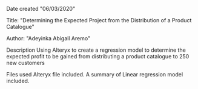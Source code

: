 Date created "06/03/2020"

Title: "Determining the Expected Project from the Distribution of a Product Catalogue"

Author: "Adeyinka Abigail Aremo"


Description
Using Alteryx to create a regression model to determine the expected profit to be gained from distributing a product catalogue to 250 new customers

Files used
Alteryx file included.
A summary of Linear regression model included.

